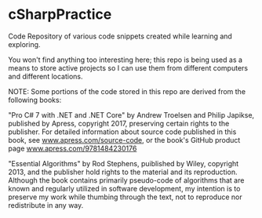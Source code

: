 # cSharpPractice
Code Repository of various code snippets created while learning and exploring.

You won't find anything too interesting here; this repo is being used as a means to store active projects so I can use them from different computers and different locations.

NOTE: Some portions of the code stored in this repo are derived from the following books:

"Pro C# 7 with .NET and .NET Core" by Andrew Troelsen and Philip Japikse, published by Apress, copyright 2017, preserving certain rights to the publisher. For detailed information about source code published in this book, see www.apress.com/source-code, or the book's GitHub product page www.apress.com/9781484230176

"Essential Algorithms" by Rod Stephens, puiblished by Wiley, copyright 2013, and the publisher hold rights to the material and its reproduction. Although the book contains primarily pseudo-code of algorithms that are known and regularly utilized in software development, my intention is to preserve my work while thumbing through the text, not to reproduce nor redistribute in any way.

